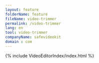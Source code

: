 ```yaml
---
layout: feature
folderName: feature
fileName: video-trimmer
permalink: /video-trimmer
lang: en
tool: video-trimmer
companyName: safevideokit
domain : com
---
```


{% include VideoEditorIndex/index.html %}

   